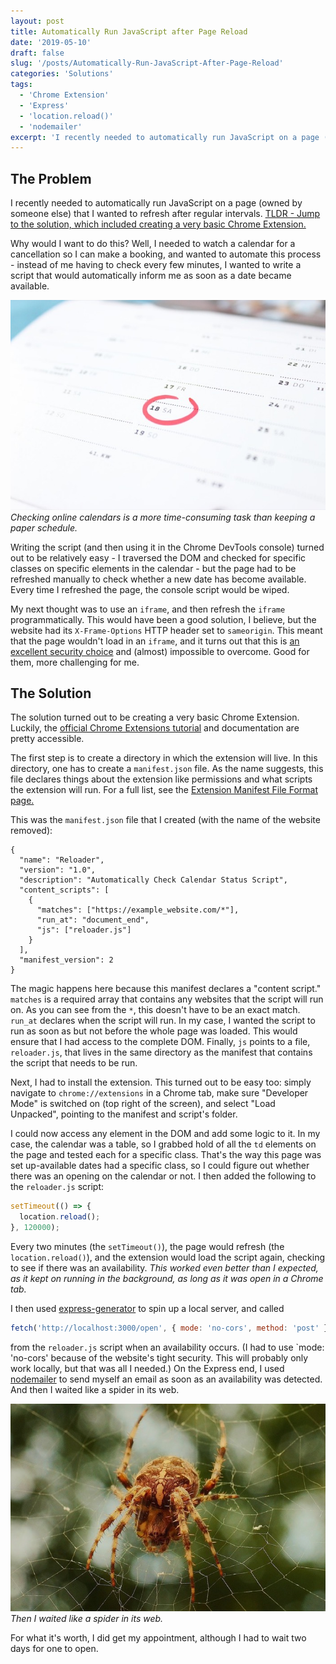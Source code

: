 ```yaml
---
layout: post
title: Automatically Run JavaScript after Page Reload
date: '2019-05-10'
draft: false
slug: '/posts/Automatically-Run-JavaScript-After-Page-Reload'
categories: 'Solutions'
tags:
  - 'Chrome Extension'
  - 'Express'
  - 'location.reload()'
  - 'nodemailer'
excerpt: 'I recently needed to automatically run JavaScript on a page (owned by someone else) that I wanted to refresh after regular intervals. Why would I want to do this? Well, I needed to watch a calendar for a cancellation so I can make a booking, and wanted to automate this process.'
---
```


## The Problem

I recently needed to automatically run JavaScript on a page (owned by someone else) that I wanted to refresh after regular intervals. [TLDR - Jump to the solution, which included creating a very basic Chrome Extension.](#the-solution)

Why would I want to do this? Well, I needed to watch a calendar for a cancellation so I can make a booking, and wanted to automate this process - instead of me having to check every few minutes, I wanted to write a script that would automatically inform me as soon as a date became available.

![Checking online calendars is a more time-consuming task than keeping a paper schedule.](/media/calendar.jpg)
_Checking online calendars is a more time-consuming task than keeping a paper schedule._

Writing the script (and then using it in the Chrome DevTools console) turned out to be relatively easy - I traversed the DOM and checked for specific classes on specific elements in the calendar - but the page had to be refreshed manually to check whether a new date has become available. Every time I refreshed the page, the console script would be wiped.

My next thought was to use an `iframe`, and then refresh the `iframe` programmatically. This would have been a good solution, I believe, but the website had its `X-Frame-Options` HTTP header set to `sameorigin`. This meant that the page wouldn't load in an `iframe`, and it turns out that this is [an excellent security choice](https://developer.mozilla.org/en-US/docs/Web/HTTP/Headers/X-Frame-Options) and (almost) impossible to overcome. Good for them, more challenging for me.

## The Solution

The solution turned out to be creating a very basic Chrome Extension. Luckily, the [official Chrome Extensions tutorial](https://developers.chrome.com/extensions/getstarted) and documentation are pretty accessible.

The first step is to create a directory in which the extension will live. In this directory, one has to create a `manifest.json` file. As the name suggests, this file declares things about the extension like permissions and what scripts the extension will run. For a full list, see the [Extension Manifest File Format page.](https://developer.chrome.com/extensions/manifest)

This was the `manifest.json` file that I created (with the name of the website removed):

```
{
  "name": "Reloader",
  "version": "1.0",
  "description": "Automatically Check Calendar Status Script",
  "content_scripts": [
    {
      "matches": ["https://example_website.com/*"],
      "run_at": "document_end",
      "js": ["reloader.js"]
    }
  ],
  "manifest_version": 2
}
```

The magic happens here because this manifest declares a "content script." `matches` is a required array that contains any websites that the script will run on. As you can see from the `*`, this doesn't have to be an exact match. `run_at` declares when the script will run. In my case, I wanted the script to run as soon as but not before the whole page was loaded. This would ensure that I had access to the complete DOM. Finally, `js` points to a file, `reloader.js`, that lives in the same directory as the manifest that contains the script that needs to be run.

Next, I had to install the extension. This turned out to be easy too: simply navigate to `chrome://extensions` in a Chrome tab, make sure "Developer Mode" is switched on (top right of the screen), and select "Load Unpacked", pointing to the manifest and script's folder.

I could now access any element in the DOM and add some logic to it. In my case, the calendar was a table, so I grabbed hold of all the `td` elements on the page and tested each for a specific class. That's the way this page was set up-available dates had a specific class, so I could figure out whether there was an opening on the calendar or not. I then added the following to the `reloader.js` script:

```javascript
setTimeout(() => {
  location.reload();
}, 120000);
```

Every two minutes (the `setTimeout()`), the page would refresh (the `location.reload()`), and the extension would load the script again, checking to see if there was an availability. _This worked even better than I expected, as it kept on running in the background, as long as it was open in a Chrome tab._

I then used [express-generator](https://www.npmjs.com/package/express-generator) to spin up a local server, and called

```javascript
fetch('http://localhost:3000/open', { mode: 'no-cors', method: 'post' })
```

from the `reloader.js` script when an availability occurs. (I had to use `mode: 'no-cors' because of the website's tight security. This will probably only work locally, but that was all I needed.) On the Express end, I used [nodemailer](https://www.npmjs.com/package/nodemailer) to send myself an email as soon as an availability was detected. And then I waited like a spider in its web.

![Then I waited like a spider in its web.](/media/spider.jpg)
_Then I waited like a spider in its web._

For what it's worth, I did get my appointment, although I had to wait two days for one to open.
